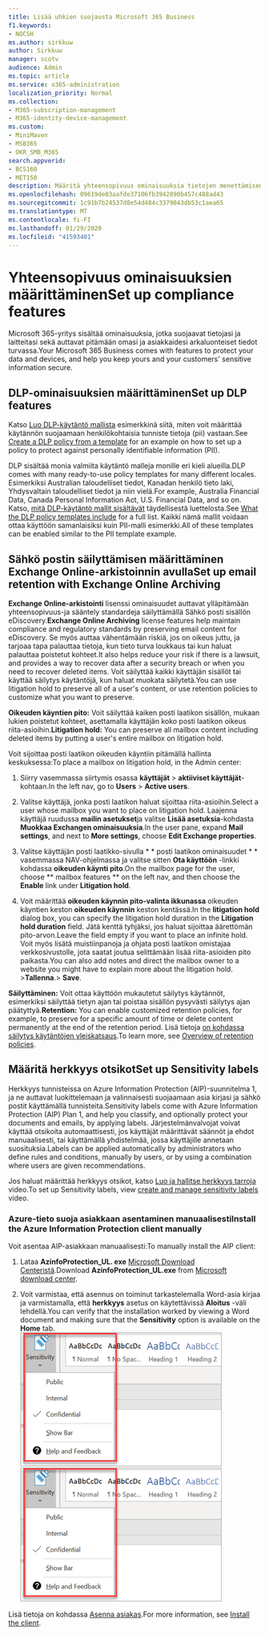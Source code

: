 ```yaml
---
title: Lisää uhkien suojausta Microsoft 365 Business
f1.keywords:
- NOCSH
ms.author: sirkkuw
author: Sirkkuw
manager: scotv
audience: Admin
ms.topic: article
ms.service: o365-administration
localization_priority: Normal
ms.collection:
- M365-subscription-management
- M365-identity-device-management
ms.custom:
- MiniMaven
- MSB365
- OKR_SMB_M365
search.appverid:
- BCS160
- MET150
description: Määritä yhteensopivuus ominaisuuksia tietojen menettämisen estämiseksi ja arkaluonteisten tietojen otsikoiksi.
ms.openlocfilehash: 09619de03aafde37106fb3942890b457c488ad43
ms.sourcegitcommit: 1c91b7b24537d0e54d484c3379043db53c1aea65
ms.translationtype: MT
ms.contentlocale: fi-FI
ms.lasthandoff: 01/29/2020
ms.locfileid: "41593401"
---
```

# <a name="set-up-compliance-features"></a><span data-ttu-id="4288b-103">Yhteensopivuus ominaisuuksien määrittäminen</span><span class="sxs-lookup"><span data-stu-id="4288b-103">Set up compliance features</span></span>

<span data-ttu-id="4288b-104">Microsoft 365-yritys sisältää ominaisuuksia, jotka suojaavat tietojasi ja laitteitasi sekä auttavat pitämään omasi ja asiakkaidesi arkaluonteiset tiedot turvassa.</span><span class="sxs-lookup"><span data-stu-id="4288b-104">Your Microsoft 365 Business comes with features to protect your data and devices, and help you keep yours and your customers' sensitive information secure.</span></span>

## <a name="set-up-dlp-features"></a><span data-ttu-id="4288b-105">DLP-ominaisuuksien määrittäminen</span><span class="sxs-lookup"><span data-stu-id="4288b-105">Set up DLP features</span></span>

<span data-ttu-id="4288b-106">Katso [Luo DLP-käytäntö mallista](https://support.office.com/article/59414438-99f5-488b-975c-5023f2254369) esimerkkinä siitä, miten voit määrittää käytännön suojaamaan henkilökohtaisia tunniste tietoja (pii) vastaan.</span><span class="sxs-lookup"><span data-stu-id="4288b-106">See [Create a DLP policy from a template](https://support.office.com/article/59414438-99f5-488b-975c-5023f2254369) for an example on how to set up a policy to protect against personally identifiable information (PII).</span></span> 
  
<span data-ttu-id="4288b-107">DLP sisältää monia valmiita käytäntö malleja monille eri kieli alueilla.</span><span class="sxs-lookup"><span data-stu-id="4288b-107">DLP comes with many ready-to-use policy templates for many different locales.</span></span> <span data-ttu-id="4288b-108">Esimerkiksi Australian taloudelliset tiedot, Kanadan henkilö tieto laki, Yhdysvaltain taloudelliset tiedot ja niin vielä.</span><span class="sxs-lookup"><span data-stu-id="4288b-108">For example, Australia Financial Data, Canada Personal Information Act, U.S. Financial Data, and so on.</span></span> <span data-ttu-id="4288b-109">Katso, [mitä DLP-käytäntö mallit sisältävät](https://support.office.com/article/c2e588d3-8f4f-4937-a286-8c399f28953a) täydellisestä luettelosta.</span><span class="sxs-lookup"><span data-stu-id="4288b-109">See [What the DLP policy templates include](https://support.office.com/article/c2e588d3-8f4f-4937-a286-8c399f28953a) for a full list.</span></span> <span data-ttu-id="4288b-110">Kaikki nämä mallit voidaan ottaa käyttöön samanlaisiksi kuin PII-malli esimerkki.</span><span class="sxs-lookup"><span data-stu-id="4288b-110">All of these templates can be enabled similar to the PII template example.</span></span> 
  
## <a name="set-up-email-retention-with-exchange-online-archiving"></a><span data-ttu-id="4288b-111">Sähkö postin säilyttämisen määrittäminen Exchange Online-arkistoinnin avulla</span><span class="sxs-lookup"><span data-stu-id="4288b-111">Set up email retention with Exchange Online Archiving</span></span>

 <span data-ttu-id="4288b-112">**Exchange Online-arkistointi** lisenssi ominaisuudet auttavat ylläpitämään yhteensopivuus-ja sääntely standardeja säilyttämällä Sähkö posti sisällön eDiscovery.</span><span class="sxs-lookup"><span data-stu-id="4288b-112">**Exchange Online Archiving** license features help maintain compliance and regulatory standards by preserving email content for eDiscovery.</span></span> <span data-ttu-id="4288b-113">Se myös auttaa vähentämään riskiä, jos on oikeus juttu, ja tarjoaa tapa palauttaa tietoja, kun tieto turva loukkaus tai kun haluat palauttaa poistetut kohteet.</span><span class="sxs-lookup"><span data-stu-id="4288b-113">It also helps reduce your risk if there is a lawsuit, and provides a way to recover data after a security breach or when you need to recover deleted items.</span></span> <span data-ttu-id="4288b-114">Voit säilyttää kaikki käyttäjän sisällöt tai käyttää säilytys käytäntöjä, kun haluat muokata säilytetä.</span><span class="sxs-lookup"><span data-stu-id="4288b-114">You can use litigation hold to preserve all of a user's content, or use retention policies to customize what you want to preserve.</span></span>
  
<span data-ttu-id="4288b-115">**Oikeuden käyntien pito:** Voit säilyttää kaiken posti laatikon sisällön, mukaan lukien poistetut kohteet, asettamalla käyttäjän koko posti laatikon oikeus riita-asioihin.</span><span class="sxs-lookup"><span data-stu-id="4288b-115">**Litigation hold:** You can preserve all mailbox content including deleted items by putting a user's entire mailbox on litigation hold.</span></span> 
    
<span data-ttu-id="4288b-116">Voit sijoittaa posti laatikon oikeuden käyntiin pitämällä hallinta keskuksessa:</span><span class="sxs-lookup"><span data-stu-id="4288b-116">To place a mailbox on litigation hold, in the Admin center:</span></span>
    
1. <span data-ttu-id="4288b-117">Siirry vasemmassa siirtymis osassa **käyttäjät** \> **aktiiviset käyttäjät**-kohtaan.</span><span class="sxs-lookup"><span data-stu-id="4288b-117">In the left nav, go to **Users** \> **Active users**.</span></span>
    
2. <span data-ttu-id="4288b-118">Valitse käyttäjä, jonka posti laatikon haluat sijoittaa riita-asioihin.</span><span class="sxs-lookup"><span data-stu-id="4288b-118">Select a user whose mailbox you want to place on litigation hold.</span></span> <span data-ttu-id="4288b-119">Laajenna käyttäjä ruudussa **mailin asetukset**ja valitse **Lisää asetuksia**-kohdasta **Muokkaa Exchangen ominaisuuksia**.</span><span class="sxs-lookup"><span data-stu-id="4288b-119">In the user pane, expand **Mail settings**, and next to **More settings**, choose **Edit Exchange properties**.</span></span>
    
3. <span data-ttu-id="4288b-120">Valitse käyttäjän posti laatikko-sivulla \* \* posti laatikon ominaisuudet \* \* vasemmassa NAV-ohjelmassa ja valitse sitten **Ota käyttöön** -linkki kohdassa **oikeuden käynti pito**.</span><span class="sxs-lookup"><span data-stu-id="4288b-120">On the mailbox page for the user, choose \*\* mailbox features \*\* on the left nav, and then choose the **Enable** link under **Litigation hold**.</span></span>
    
4. <span data-ttu-id="4288b-121">Voit määrittää **oikeuden käynnin pito-valinta ikkunassa** oikeuden käyntien keston **oikeuden käynnin** keston kentässä.</span><span class="sxs-lookup"><span data-stu-id="4288b-121">In the **litigation hold** dialog box, you can specify the litigation hold duration in the **Litigation hold duration** field.</span></span> <span data-ttu-id="4288b-122">Jätä kenttä tyhjäksi, jos haluat sijoittaa äärettömän pito-arvon.</span><span class="sxs-lookup"><span data-stu-id="4288b-122">Leave the field empty if you want to place an infinite hold.</span></span> <span data-ttu-id="4288b-123">Voit myös lisätä muistiinpanoja ja ohjata posti laatikon omistajaa verkkosivustolle, jota saatat joutua selittämään lisää riita-asioiden pito paikasta.</span><span class="sxs-lookup"><span data-stu-id="4288b-123">You can also add notes and direct the mailbox owner to a website you might have to explain more about the litigation hold.</span></span> <span data-ttu-id="4288b-124">\>**Tallenna**.</span><span class="sxs-lookup"><span data-stu-id="4288b-124">\> **Save**.</span></span>
    
<span data-ttu-id="4288b-125">**Säilyttäminen:** Voit ottaa käyttöön mukautetut säilytys käytännöt, esimerkiksi säilyttää tietyn ajan tai poistaa sisällön pysyvästi säilytys ajan päätyttyä.</span><span class="sxs-lookup"><span data-stu-id="4288b-125">**Retention:** You can enable customized retention policies, for example, to preserve for a specific amount of time or delete content permanently at the end of the retention period.</span></span> <span data-ttu-id="4288b-126">Lisä tietoja [on kohdassa säilytys käytäntöjen yleiskatsaus](https://support.office.com/article/5e377752-700d-4870-9b6d-12bfc12d2423).</span><span class="sxs-lookup"><span data-stu-id="4288b-126">To learn more, see [Overview of retention policies](https://support.office.com/article/5e377752-700d-4870-9b6d-12bfc12d2423).</span></span>

## <a name="set-up-sensitivity-labels"></a><span data-ttu-id="4288b-127">Määritä herkkyys otsikot</span><span class="sxs-lookup"><span data-stu-id="4288b-127">Set up Sensitivity labels</span></span>

<span data-ttu-id="4288b-128">Herkkyys tunnisteissa on Azure Information Protection (AIP)-suunnitelma 1, ja ne auttavat luokittelemaan ja valinnaisesti suojaamaan asia kirjasi ja sähkö postit käyttämällä tunnisteita.</span><span class="sxs-lookup"><span data-stu-id="4288b-128">Sensitivity labels come with Azure Information Protection (AIP) Plan 1, and help you classify, and optionally protect your documents and emails, by applying labels.</span></span> <span data-ttu-id="4288b-129">Järjestelmänvalvojat voivat käyttää otsikoita automaattisesti, jos käyttäjät määrittävät säännöt ja ehdot manuaalisesti, tai käyttämällä yhdistelmää, jossa käyttäjille annetaan suosituksia.</span><span class="sxs-lookup"><span data-stu-id="4288b-129">Labels can be applied automatically by administrators who define rules and conditions, manually by users, or by using a combination where users are given recommendations.</span></span>

<span data-ttu-id="4288b-130">Jos haluat määrittää herkkyys otsikot, katso [Luo ja hallitse herkkyys tarroja](https://support.office.com/article/2fb96b54-7dd2-4f0c-ac8d-170790d4b8b9) video.</span><span class="sxs-lookup"><span data-stu-id="4288b-130">To set up Sensitivity labels, view [create and manage sensitivity labels](https://support.office.com/article/2fb96b54-7dd2-4f0c-ac8d-170790d4b8b9) video.</span></span>



### <a name="install-the-azure-information-protection-client-manually"></a><span data-ttu-id="4288b-131">Azure-tieto suoja asiakkaan asentaminen manuaalisesti</span><span class="sxs-lookup"><span data-stu-id="4288b-131">Install the Azure Information Protection client manually</span></span>

<span data-ttu-id="4288b-132">Voit asentaa AIP-asiakkaan manuaalisesti:</span><span class="sxs-lookup"><span data-stu-id="4288b-132">To manually install the AIP client:</span></span>

1. <span data-ttu-id="4288b-133">Lataa **AzinfoProtection_UL. exe** [Microsoft Download Centeristä](https://www.microsoft.com/download/details.aspx?id=53018).</span><span class="sxs-lookup"><span data-stu-id="4288b-133">Download **AzinfoProtection_UL.exe** from [Microsoft download center](https://www.microsoft.com/download/details.aspx?id=53018).</span></span>
 
2. <span data-ttu-id="4288b-134">Voit varmistaa, että asennus on toiminut tarkastelemalla Word-asia kirjaa ja varmistamalla, että **herkkyys** asetus on käytettävissä **Aloitus** -väli lehdellä.</span><span class="sxs-lookup"><span data-stu-id="4288b-134">You can verify that the installation worked by viewing a Word document and making sure that the **Sensitivity** option is available on the **Home** tab.</span></span>
<br/><span data-ttu-id="4288b-135">![Word-asia kirjan avattava suojaus-väli lehti.](media/word-sensitivity.png)</span><span class="sxs-lookup"><span data-stu-id="4288b-135">![Protection tab drop-down in a Word document.](media/word-sensitivity.png)</span></span>

<span data-ttu-id="4288b-136">Lisä tietoja on kohdassa [Asenna asiakas](https://docs.microsoft.com/azure/information-protection/infoprotect-tutorial-step3).</span><span class="sxs-lookup"><span data-stu-id="4288b-136">For more information, see [Install the client](https://docs.microsoft.com/azure/information-protection/infoprotect-tutorial-step3).</span></span>
